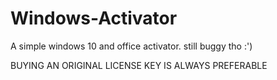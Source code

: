 # Windows-Activator
A simple windows 10 and office activator. still buggy tho :')

BUYING AN ORIGINAL LICENSE KEY IS ALWAYS PREFERABLE
